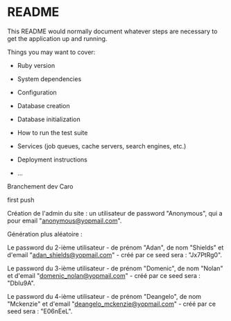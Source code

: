 # README

This README would normally document whatever steps are necessary to get the
application up and running.

Things you may want to cover:

* Ruby version

* System dependencies

* Configuration

* Database creation

* Database initialization

* How to run the test suite

* Services (job queues, cache servers, search engines, etc.)

* Deployment instructions

* ...

Branchement dev Caro

first push

Création de l'admin du site : un utilisateur de password "Anonymous", qui a pour email "anonymous@yopmail.com".

Génération plus aléatoire :

Le password du 2-ième utilisateur - de prénom "Adan", de nom "Shields" et d'email "adan_shields@yopmail.com" - créé par ce seed sera : "Jx7PtRg0".

Le password du 3-ième utilisateur - de prénom "Domenic", de nom "Nolan" et d'email "domenic_nolan@yopmail.com" - créé par ce seed sera : "DbIu9A".

Le password du 4-ième utilisateur - de prénom "Deangelo", de nom "Mckenzie" et d'email "deangelo_mckenzie@yopmail.com" - créé par ce seed sera : "E06nEeL".

